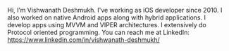 Hi, I’m Vishwanath Deshmukh.
I've working as iOS developer since 2010. I also worked on native Android apps along with hybrid applications.
I develop apps using MVVM and VIPER architectures. I extensively do Protocol oriented programming.
You can reach me at LinkedIn: https://www.linkedin.com/in/vishwanath-deshmukh/
